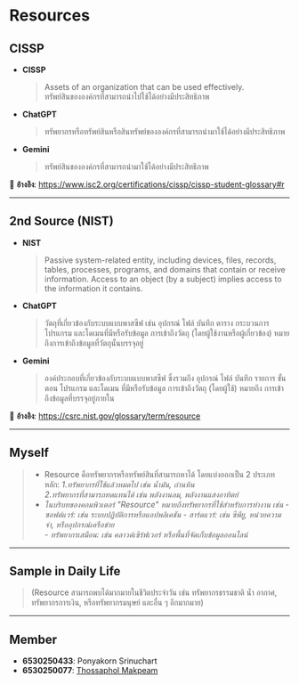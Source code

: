 # **Resources**

## **CISSP**
- **CISSP**  
  > Assets of an organization that can be used effectively.  
  > ทรัพย์สินขององค์กรที่สามารถนำไปใช้ได้อย่างมีประสิทธิภาพ  

- **ChatGPT**  
  > ทรัพยากรหรือทรัพย์สินหรือสินทรัพย์ขององค์กรที่สามารถนำมาใช้ได้อย่างมีประสิทธิภาพ  

- **Gemini**  
  > ทรัพย์สินขององค์กรที่สามารถนำมาใช้ได้อย่างมีประสิทธิภาพ  

📌 **อ้างอิง**: https://www.isc2.org/certifications/cissp/cissp-student-glossary#r

---

## **2nd Source (NIST)**
- **NIST**  
  > Passive system-related entity, including devices, files, records, tables, processes, programs, and domains that contain or receive information. Access to an object (by a subject) implies access to the information it contains.  

- **ChatGPT**  
  > วัตถุที่เกี่ยวข้องกับระบบแบบพาสซีฟ เช่น อุปกรณ์ ไฟล์ บันทึก ตาราง กระบวนการ โปรแกรม และโดเมนที่มีหรือรับข้อมูล การเข้าถึงวัตถุ (โดยผู้ใช้งานหรือผู้เกี่ยวข้อง) หมายถึงการเข้าถึงข้อมูลที่วัตถุนั้นบรรจุอยู่  

- **Gemini**  
  > องค์ประกอบที่เกี่ยวข้องกับระบบแบบพาสซีฟ ซึ่งรวมถึง อุปกรณ์ ไฟล์ บันทึก รายการ ขั้นตอน โปรแกรม และโดเมน ที่มีหรือรับข้อมูล การเข้าถึงวัตถุ (โดยผู้ใช้) หมายถึง การเข้าถึงข้อมูลที่บรรจุอยู่ภายใน  

📌 **อ้างอิง**: https://csrc.nist.gov/glossary/term/resource

---

## **Myself**
> -   Resource คือทรัพยากรหรือทรัพย์สินที่สามารถหาได้ โดยแบ่งออกเป็น 2 ประเภทหลัก:
       *1.ทรัพยากรที่ใช้แล้วหมดไป เช่น น้ำมัน, ถ่านหิน*    
       *2.ทรัพยากรที่สามารถทดแทนได้ เช่น พลังงานลม, พลังงานแสงอาทิตย์*
> - *ในบริบทของคอมพิวเตอร์ "Resource" หมายถึงทรัพยากรที่ใช้สำหรับการทำงาน เช่น*
      - *ซอฟต์แวร์: เช่น ระบบปฏิบัติการหรือแอปพลิเคชัน*
      - *ฮาร์ดแวร์: เช่น ซีพียู, หน่วยความจำ, หรืออุปกรณ์เครือข่าย*   
      - *ทรัพยากรเสมือน: เช่น คลาวด์เซิร์ฟเวอร์ หรือพื้นที่จัดเก็บข้อมูลออนไลน์*  

---

## **Sample in Daily Life**
> (Resource สามารถพบได้มากมายในชีวิตประจำวัน เช่น ทรัพยากรธรรมชาติ น้ำ อากาศ, ทรัพยากรการเงิน, หรือทรัพยากรมนุษย์ และอื่น ๆ อีกมากมาย)  

---

## **Member**
- **6530250433**: Ponyakorn Srinuchart  
- **6530250077**: [Thossaphol Makpeam](https://thossaphol2204.github.io/resources)
